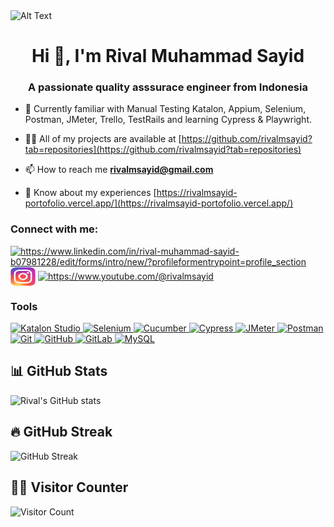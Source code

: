 <img src="https://raw.githubusercontent.com/rivalmsayid/rivalmsayid/refs/heads/main/Blue%20and%20Purple%20Neon%20Gradient%20Modern%20Tech%20for%20Beginners%20YouTube%20Thumbnail.png" alt="Alt Text" title="Optional Title">

<h1 align="center">Hi 👋, I'm Rival Muhammad Sayid</h1>
<h3 align="center">A passionate quality asssurace engineer from Indonesia</h3>

- 🌱 Currently familiar with Manual Testing Katalon, Appium, Selenium, Postman, JMeter, Trello, TestRails and learning Cypress & Playwright.

- 👨‍💻 All of my projects are available at [https://github.com/rivalmsayid?tab=repositories](https://github.com/rivalmsayid?tab=repositories)

- 📫 How to reach me **rivalmsayid@gmail.com**

- 📄 Know about my experiences [https://rivalmsayid-portofolio.vercel.app/](https://rivalmsayid-portofolio.vercel.app/)

<h3 align="left">Connect with me:</h3>
<p align="left">
<a href="https://linkedin.com/in/https://www.linkedin.com/in/rival-muhammad-sayid-b07981228/edit/forms/intro/new/?profileformentrypoint=profile_section" target="blank"><img align="center" src="https://raw.githubusercontent.com/rahuldkjain/github-profile-readme-generator/master/src/images/icons/Social/linked-in-alt.svg" alt="https://www.linkedin.com/in/rival-muhammad-sayid-b07981228/edit/forms/intro/new/?profileformentrypoint=profile_section" height="30" width="40" /></a>
<a href="https://www.instagram.com/rivalms_/" target="blank"><img align="center" src="https://raw.githubusercontent.com/CLorant/readme-social-icons/1a078b4b319beaa7fbcd202fa7fc1fc5d79d94d2/large/filled/instagram.svg" alt="https://www.instagram.com/rivalms_/" height="30" width="40" /></a>
<a href="https://www.youtube.com/c/https://www.youtube.com/@rivalmsayid" target="blank"><img align="center" src="https://raw.githubusercontent.com/rahuldkjain/github-profile-readme-generator/master/src/images/icons/Social/youtube.svg" alt="https://www.youtube.com/@rivalmsayid" height="30" width="40" /></a>
</p>

<h3>Tools</h3>
<a href="https://katalon.com" target="_blank">
  <img src="https://user-images.githubusercontent.com/25181517/184103699-d1b83c07-2d83-4d99-9a1e-83bd89e08117.png" alt="Katalon Studio" width="40">
</a>
<a href="https://www.selenium.dev/" target="_blank">
  <img src="https://user-images.githubusercontent.com/25181517/184117353-4b437677-c4bb-4f4c-b448-af4920576732.png" alt="Selenium" width="40">
</a>
<a href="https://cucumber.io/" target="_blank">
  <img src="https://user-images.githubusercontent.com/68279555/200387386-276c709f-380b-46cc-81fd-f292985927a8.png" alt="Cucumber" width="40">
</a>
<a href="https://www.cypress.io/" target="_blank">
  <img src="https://user-images.githubusercontent.com/25181517/183423507-c056a6f9-1ba8-4312-a350-19bcbc5a8697.png" alt="Cypress" width="40">
</a>
<a href="https://jmeter.apache.org/" target="_blank">
  <img src="https://user-images.githubusercontent.com/25181517/183896128-ec99105a-ec1a-4d85-b08b-1aa1620b2046.png" alt="JMeter" width="40">
</a>
<a href="https://www.postman.com/" target="_blank">
  <img src="https://user-images.githubusercontent.com/25181517/192108372-f71d70ac-7ae6-4c0d-8395-51d8870c2ef0.png" alt="Postman" width="40">
</a>
<a href="https://git-scm.com/" target="_blank">
  <img src="https://user-images.githubusercontent.com/25181517/192108374-8da61ba1-99ec-41d7-80b8-fb2f7c0a4948.png" alt="Git" width="40">
</a>
<a href="https://about.gitlab.com/" target="_blank">
  <img src="https://user-images.githubusercontent.com/25181517/192108376-c675d39b-90f6-4073-bde6-5a9291644657.png" alt="GitHub" width="40">
</a>
<a href="https://github.com/" target="_blank">
  <img src="https://user-images.githubusercontent.com/25181517/192108891-d86b6220-e232-423a-bf5f-90903e6887c3.png" alt="GitLab" width="40">
</a>
<a href="https://www.mysql.com/" target="_blank">
  <img src="https://avatars.githubusercontent.com/u/28861843?s=200&v=4" alt="MySQL" width="40">
</a>

## 📊 GitHub Stats
![Rival's GitHub stats](https://github-readme-stats.vercel.app/api?username=rivalmsayid&show_icons=true&theme=tokyonight)

## 🔥 GitHub Streak
![GitHub Streak](https://streak-stats.demolab.com?user=rivalmsayid&theme=tokyonight)

## 🧑‍💻 Visitor Counter
![Visitor Count](https://komarev.com/ghpvc/?username=rivalmsayid&color=blue&style=flat-square)
